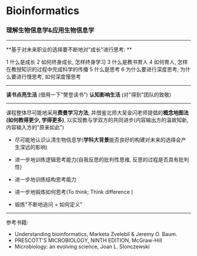 # Bioinformatics
### 理解生物信息学&amp;应用生物信息学

---

**基于对未来职业的选择要不断地对"成长"进行思考: **
 
 1 什么是成长
 2 如何终身成长, 怎样终身学习
 3 什么是教书育人
 4 如何育人, 怎样在教授知识的过程中完成科学的传播
 5 什么是思考
 6 为什么要进行深度思考, 为什么要进行慢思考, 如何深度慢思考

----

**读书点亮生活** (借用一下"樊登读书")
**认知影响生活** (对"得到"团队的致敬)

---

课程整体尽可能地采用**费曼学习方法**, 并借鉴北师大吴金闪老师提倡的**概念地图法(如何教得更少, 学得更多)**, 以实现教与学双方的共同进步(内容输出方的温故知新, 内容输入方的"原来如此")

- 尽可能地认识认清生物信息学(**学科大背景**能否良好的构建对未来的选择会产生深远的影响)

- 进一步地训练逻辑思考能力(自我反思的批判性思维, 反思的过程是否具有批判性)

- 进一步地训练结构思考能力

- 进一步地锻炼如何思考(To think; Think difference )

- 锻炼"不断地追问 + 如何定义"

----

参考书籍:

- Understanding bioinformatics, Marketa Zvelebil & Jeremy O. Baum.
- PRESCOTT'S MICROBIOLOGY, NINTH EDITION, McGraw-Hill
- Microbiology: an evolving science, Joan L. Slonczewski
